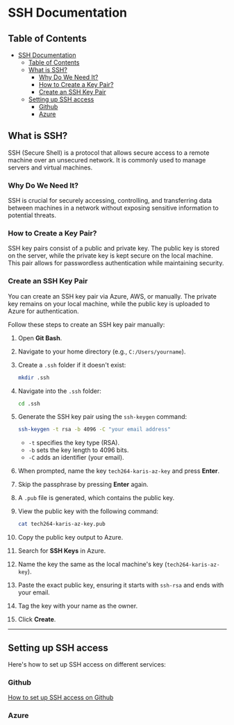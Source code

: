 # SSH Documentation

## Table of Contents

- [SSH Documentation](#ssh-documentation)
  - [Table of Contents](#table-of-contents)
  - [What is SSH?](#what-is-ssh)
    - [Why Do We Need It?](#why-do-we-need-it)
    - [How to Create a Key Pair?](#how-to-create-a-key-pair)
    - [Create an SSH Key Pair](#create-an-ssh-key-pair)
  - [Setting up SSH access](#setting-up-ssh-access)
    - [Github](#github)
    - [Azure](#azure)

## What is SSH?

SSH (Secure Shell) is a protocol that allows secure access to a remote machine over an unsecured network. It is commonly used to manage servers and virtual machines.

### Why Do We Need It?

SSH is crucial for securely accessing, controlling, and transferring data between machines in a network without exposing sensitive information to potential threats.

### How to Create a Key Pair?

SSH key pairs consist of a public and private key. The public key is stored on the server, while the private key is kept secure on the local machine. This pair allows for passwordless authentication while maintaining security.

### Create an SSH Key Pair

You can create an SSH key pair via Azure, AWS, or manually. The private key remains on your local machine, while the public key is uploaded to Azure for authentication.

Follow these steps to create an SSH key pair manually:

1. Open **Git Bash**.
2. Navigate to your home directory (e.g., `C:/Users/yourname`).
3. Create a `.ssh` folder if it doesn't exist:

   ```bash
   mkdir .ssh
   ```

4. Navigate into the `.ssh` folder:

   ```bash
   cd .ssh
   ```

5. Generate the SSH key pair using the `ssh-keygen` command:

   ```bash
   ssh-keygen -t rsa -b 4096 -C "your email address"
   ```

   - `-t` specifies the key type (RSA).
   - `-b` sets the key length to 4096 bits.
   - `-C` adds an identifier (your email).
6. When prompted, name the key `tech264-karis-az-key` and press **Enter**.
7. Skip the passphrase by pressing **Enter** again.
8. A `.pub` file is generated, which contains the public key.
9. View the public key with the following command:

   ```bash
   cat tech264-karis-az-key.pub
   ```

10. Copy the public key output to Azure.
11. Search for **SSH Keys** in Azure.
12. Name the key the same as the local machine's key (`tech264-karis-az-key`).
13. Paste the exact public key, ensuring it starts with `ssh-rsa` and ends with your email.
14. Tag the key with your name as the owner.
15. Click **Create**.

---

## Setting up SSH access

Here's how to set up SSH access on different services:

### Github

[How to set up SSH access on Github](ssh-github.md)

### Azure
